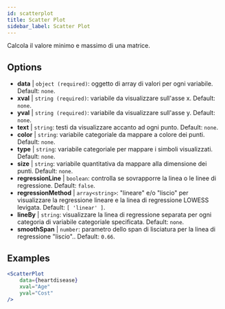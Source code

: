 ```yaml
---
id: scatterplot
title: Scatter Plot
sidebar_label: Scatter Plot
---
```


Calcola il valore minimo e massimo di una matrice.

## Options

* __data__ | `object (required)`: oggetto di array di valori per ogni variabile. Default: `none`.
* __xval__ | `string (required)`: variabile da visualizzare sull'asse x. Default: `none`.
* __yval__ | `string (required)`: variabile da visualizzare sull'asse y. Default: `none`.
* __text__ | `string`: testi da visualizzare accanto ad ogni punto. Default: `none`.
* __color__ | `string`: variabile categoriale da mappare a colore dei punti. Default: `none`.
* __type__ | `string`: variabile categoriale per mappare i simboli visualizzati. Default: `none`.
* __size__ | `string`: variabile quantitativa da mappare alla dimensione dei punti. Default: `none`.
* __regressionLine__ | `boolean`: controlla se sovrapporre la linea o le linee di regressione. Default: `false`.
* __regressionMethod__ | `array<string>`: "lineare" e/o "liscio" per visualizzare la regressione lineare e la linea di regressione LOWESS levigata. Default: `[
  'linear'
]`.
* __lineBy__ | `string`: visualizzare la linea di regressione separata per ogni categoria di variabile categoriale specificata. Default: `none`.
* __smoothSpan__ | `number`: parametro dello span di lisciatura per la linea di regressione "liscio".. Default: `0.66`.


## Examples

```jsx live
<ScatterPlot 
    data={heartdisease} 
    xval="Age"
    yval="Cost"
/>
```

